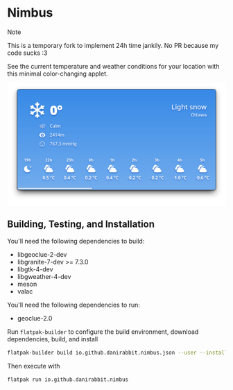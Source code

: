 # Nimbus

> [!NOTE]  
> This is a temporary fork to implement 24h time jankily. No PR because my code sucks :3

See the current temperature and weather conditions for your location with this minimal color-changing applet.

![Nimbus Screenshot](https://github.com/phynxinferno/nimbus-24h/blob/main/data/screenshot.png?raw=true)


## Building, Testing, and Installation

You'll need the following dependencies to build:
* libgeoclue-2-dev
* libgranite-7-dev >= 7.3.0
* libgtk-4-dev
* libgweather-4-dev
* meson
* valac

You'll need the following dependencies to run:
* geoclue-2.0

Run `flatpak-builder` to configure the build environment, download dependencies, build, and install

```bash
flatpak-builder build io.github.danirabbit.nimbus.json --user --install --force-clean --install-deps-from=appcenter
```

Then execute with

```bash
flatpak run io.github.danirabbit.nimbus
```
